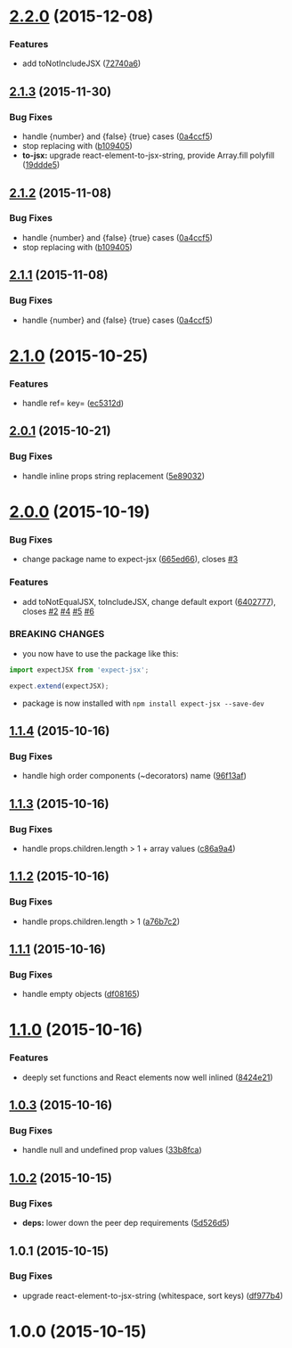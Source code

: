 <a name="2.2.0"></a>
# [2.2.0](https://github.com/algolia/expect-jsx/compare/v2.1.3...v2.2.0) (2015-12-08)

### Features

* add toNotIncludeJSX ([72740a6](https://github.com/algolia/expect-jsx/commit/72740a67e87e1ddeaea2c3026796a626dc2cdaae))

<a name="2.1.3"></a>
## [2.1.3](https://github.com/algolia/expect-jsx/compare/v2.1.0...v2.1.3) (2015-11-30)


### Bug Fixes

* handle {number} and {false} {true} cases ([0a4ccf5](https://github.com/algolia/expect-jsx/commit/0a4ccf5))
* stop replacing with <whitespace> ([b109405](https://github.com/algolia/expect-jsx/commit/b109405))
* **to-jsx:** upgrade react-element-to-jsx-string, provide Array.fill polyfill ([19ddde5](https://github.com/algolia/expect-jsx/commit/19ddde5))



<a name="2.1.2"></a>
## [2.1.2](https://github.com/algolia/expect-jsx/compare/v2.1.0...v2.1.2) (2015-11-08)


### Bug Fixes

* handle {number} and {false} {true} cases ([0a4ccf5](https://github.com/algolia/expect-jsx/commit/0a4ccf5))
* stop replacing with <whitespace> ([b109405](https://github.com/algolia/expect-jsx/commit/b109405))



<a name="2.1.1"></a>
## [2.1.1](https://github.com/algolia/expect-jsx/compare/v2.1.0...v2.1.1) (2015-11-08)


### Bug Fixes

* handle {number} and {false} {true} cases ([0a4ccf5](https://github.com/algolia/expect-jsx/commit/0a4ccf5))



<a name="2.1.0"></a>
# [2.1.0](https://github.com/algolia/expect-jsx/compare/v2.0.1...v2.1.0) (2015-10-25)


### Features

* handle ref= key= ([ec5312d](https://github.com/algolia/expect-jsx/commit/ec5312d))



<a name="2.0.1"></a>
## [2.0.1](https://github.com/algolia/expect-jsx/compare/v2.0.0...v2.0.1) (2015-10-21)


### Bug Fixes

* handle inline props string replacement ([5e89032](https://github.com/algolia/expect-jsx/commit/5e89032))



<a name="2.0.0"></a>
# [2.0.0](https://github.com/algolia/expect-jsx/compare/v1.1.4...v2.0.0) (2015-10-19)


### Bug Fixes

* change package name to expect-jsx ([665ed66](https://github.com/algolia/expect-jsx/commit/665ed66)), closes [#3](https://github.com/algolia/expect-jsx/issues/3)

### Features

* add toNotEqualJSX, toIncludeJSX, change default export ([6402777](https://github.com/algolia/expect-jsx/commit/6402777)), closes [#2](https://github.com/algolia/expect-jsx/issues/2) [#4](https://github.com/algolia/expect-jsx/issues/4) [#5](https://github.com/algolia/expect-jsx/issues/5) [#6](https://github.com/algolia/expect-jsx/issues/6)


### BREAKING CHANGES

* you now have to use the package like this:

```js
import expectJSX from 'expect-jsx';

expect.extend(expectJSX);
```
* package is now installed with `npm install expect-jsx
--save-dev`



<a name="1.1.4"></a>
## [1.1.4](https://github.com/algolia/expect-jsx/compare/v1.1.3...v1.1.4) (2015-10-16)


### Bug Fixes

* handle high order components (~decorators) name ([96f13af](https://github.com/algolia/expect-jsx/commit/96f13af))



<a name="1.1.3"></a>
## [1.1.3](https://github.com/algolia/expect-jsx/compare/v1.1.2...v1.1.3) (2015-10-16)


### Bug Fixes

* handle props.children.length > 1 + array values ([c86a9a4](https://github.com/algolia/expect-jsx/commit/c86a9a4))



<a name="1.1.2"></a>
## [1.1.2](https://github.com/algolia/expect-jsx/compare/v1.1.1...v1.1.2) (2015-10-16)


### Bug Fixes

* handle props.children.length > 1 ([a76b7c2](https://github.com/algolia/expect-jsx/commit/a76b7c2))



<a name="1.1.1"></a>
## [1.1.1](https://github.com/algolia/expect-jsx/compare/v1.1.0...v1.1.1) (2015-10-16)


### Bug Fixes

* handle empty objects ([df08165](https://github.com/algolia/expect-jsx/commit/df08165))



<a name="1.1.0"></a>
# [1.1.0](https://github.com/algolia/expect-jsx/compare/v1.0.3...v1.1.0) (2015-10-16)


### Features

* deeply set functions and React elements now well inlined ([8424e21](https://github.com/algolia/expect-jsx/commit/8424e21))



<a name="1.0.3"></a>
## [1.0.3](https://github.com/algolia/expect-jsx/compare/v1.0.2...v1.0.3) (2015-10-16)


### Bug Fixes

* handle null and undefined prop values ([33b8fca](https://github.com/algolia/expect-jsx/commit/33b8fca))



<a name="1.0.2"></a>
## [1.0.2](https://github.com/algolia/expect-jsx/compare/v1.0.1...v1.0.2) (2015-10-15)


### Bug Fixes

* **deps:** lower down the peer dep requirements ([5d526d5](https://github.com/algolia/expect-jsx/commit/5d526d5))



<a name="1.0.1"></a>
## 1.0.1 (2015-10-15)


### Bug Fixes

* upgrade react-element-to-jsx-string (whitespace, sort keys) ([df977b4](https://github.com/algolia/expect-jsx/commit/df977b4))



<a name="1.0.0"></a>
# 1.0.0 (2015-10-15)




